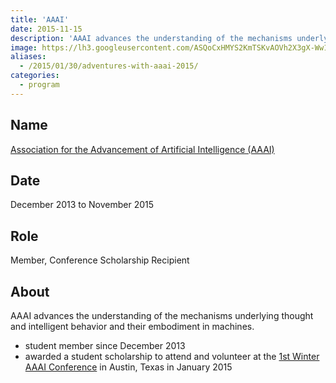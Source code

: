 ```yaml
---
title: 'AAAI'
date: 2015-11-15
description: 'AAAI advances the understanding of the mechanisms underlying thought and intelligent behavior and their embodiment in machines.'
image: https://lh3.googleusercontent.com/ASQoCxHMYS2KmTSKvAOVh2X3gX-Ww16OhlcfG2AfvJJc1Agglq07g3t_Q6RwoPy3A3VfA9Ysq6pE996AthCbbqSu8kHf45ZsRXUD3NRD95NRQMjd9Vc0FeQWqEobD0q4VNt-azf0NlVk38u44t2R3dZZJMmQHyhk1DohW3Lyl_f72Z2EMoHw0EN8GhK0JEj8xii1La12CBcEYlTliCHEl_12Y2rSbZHIr_DSFRsNQxMZfyE0wC-lO9BjsBAmuD_M8M9ZXKM3xiFiOL9816x_pXpp0EGHGTr4xK4ZcEna5aRA500Bs2Tj67kciF803q0KoaPzpTCeLgo_t1WbrkawTKULFi7fk83_N-ChCrYuIuGRyc4dwxi89FDqj1rDDhryvF9NEdXwOlPLuykquqmuBue_U6Yx-azLM8cJYxVzciasLC0-7jf5BtFHB_pCpeJ27m8-6vBWToVltPwfEw6E4KrYIE1YYlVzrVz1sDOIuLp8wYj0Px4QxuhmBT-iOl0Q4yPf0x-N8qicQrpx-PB17T8XRFh9RvR6XkejBKAOzrOLJ_wDtoeZGm0jieu_ytTafbdBS6i27RTcghFU68wgbKjFJG5i4f7fDmy3tDCm14JAFTq3QH0m9CkdbRBAdC3c=w2560-h916-no
aliases:
  - /2015/01/30/adventures-with-aaai-2015/
categories:
  - program
---
```


## Name

[Association for the Advancement of Artificial Intelligence (AAAI)](https://www.aaai.org/)

## Date

December 2013 to November 2015

## Role

Member, Conference Scholarship Recipient

## About

AAAI advances the understanding of the mechanisms underlying thought and intelligent behavior and their embodiment in machines.

- student member since December 2013
- awarded a student scholarship to attend and volunteer at the [1st Winter AAAI Conference](https://www.aaai.org/Conferences/AAAI/aaai15.php) in Austin, Texas in January 2015
